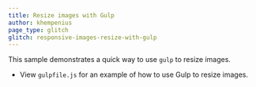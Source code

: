 ```yaml
---
title: Resize images with Gulp
author: khempenius
page_type: glitch
glitch: responsive-images-resize-with-gulp
---
```


This sample demonstrates a quick way to use `gulp` to resize images.

- View `gulpfile.js` for an example of how to use Gulp to resize images.
